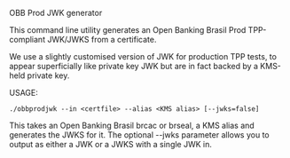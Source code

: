 OBB Prod JWK generator

This command line utility generates an Open Banking Brasil Prod TPP-compliant JWK/JWKS from a certificate.

We use a slightly customised version of JWK for production TPP tests, to appear superficially like private key JWK 
but are in fact backed by a KMS-held private key.

USAGE:

```shell
./obbprodjwk --in <certfile> --alias <KMS alias> [--jwks=false]
```

This takes an Open Banking Brasil brcac or brseal, a KMS alias and generates the JWKS for it. The optional --jwks parameter
allows you to output as either a JWK or a JWKS with a single JWK in. 